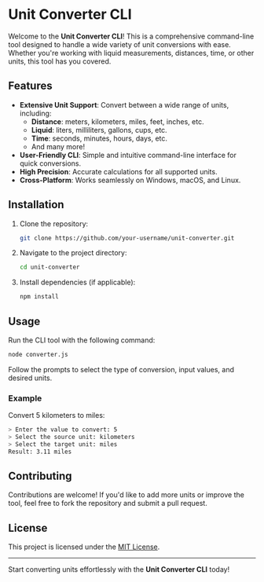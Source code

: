 # Unit Converter CLI

Welcome to the **Unit Converter CLI**! This is a comprehensive command-line tool designed to handle a wide variety of unit conversions with ease. Whether you're working with liquid measurements, distances, time, or other units, this tool has you covered.

## Features

- **Extensive Unit Support**: Convert between a wide range of units, including:
    - **Distance**: meters, kilometers, miles, feet, inches, etc.
    - **Liquid**: liters, milliliters, gallons, cups, etc.
    - **Time**: seconds, minutes, hours, days, etc.
    - And many more!
- **User-Friendly CLI**: Simple and intuitive command-line interface for quick conversions.
- **High Precision**: Accurate calculations for all supported units.
- **Cross-Platform**: Works seamlessly on Windows, macOS, and Linux.

## Installation

1. Clone the repository:
     ```bash
     git clone https://github.com/your-username/unit-converter.git
     ```
2. Navigate to the project directory:
     ```bash
     cd unit-converter
     ```
3. Install dependencies (if applicable):
     ```bash
     npm install
     ```

## Usage

Run the CLI tool with the following command:
```bash
node converter.js
```

Follow the prompts to select the type of conversion, input values, and desired units.

### Example
Convert 5 kilometers to miles:
```bash
> Enter the value to convert: 5
> Select the source unit: kilometers
> Select the target unit: miles
Result: 3.11 miles
```

## Contributing

Contributions are welcome! If you'd like to add more units or improve the tool, feel free to fork the repository and submit a pull request.

## License

This project is licensed under the [MIT License](LICENSE).

---

Start converting units effortlessly with the **Unit Converter CLI** today!
